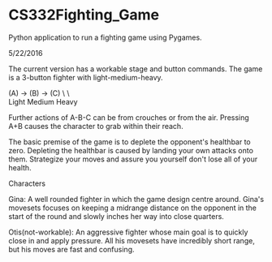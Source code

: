 # CS332Fighting_Game
Python application to run a fighting game using Pygames.

5/22/2016

The current version has a workable stage and button commands. The game is a 3-button fighter with light-medium-heavy.

(A) -> (B) -> (C)
  \	   \		\
Light	Medium	Heavy

Further actions of A-B-C can be from crouches or from the air.
Pressing A+B causes the character to grab within their reach.

The basic premise of the game is to deplete the opponent's healthbar to zero. Depleting the healthbar is caused by landing your own attacks onto them. Strategize your moves and assure you yourself don't lose all of your health.

Characters

Gina: A well rounded fighter in which the game design centre around. Gina's movesets focuses on keeping a midrange distance on the opponent in the start of the round and slowly inches her way into close quarters.

Otis(not-workable): An aggressive fighter whose main goal is to quickly close in and apply pressure. All his movesets have incredibly short range, but his moves are fast and confusing.